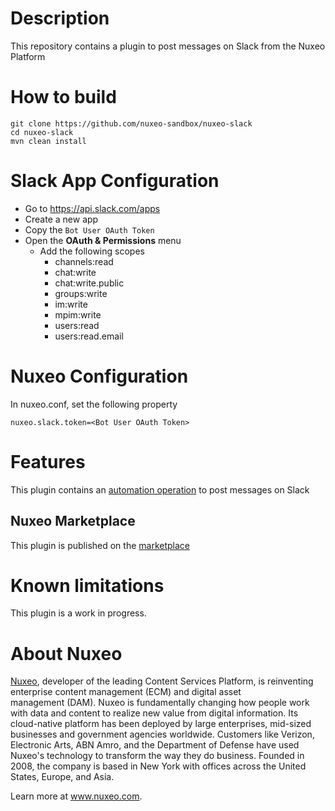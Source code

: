 # Description

This repository contains a plugin to post messages on Slack from the Nuxeo Platform

# How to build

```
git clone https://github.com/nuxeo-sandbox/nuxeo-slack
cd nuxeo-slack
mvn clean install
```

# Slack App Configuration

* Go to https://api.slack.com/apps
* Create a new app
* Copy the `Bot User OAuth Token`
* Open the **OAuth & Permissions** menu
  * Add the following scopes 
    * channels:read 
    * chat:write 
    * chat:write.public
    * groups:write
    * im:write
    * mpim:write
    * users:read
    * users:read.email
  
# Nuxeo Configuration

In nuxeo.conf, set the following property

```
nuxeo.slack.token=<Bot User OAuth Token>
```

# Features

This plugin contains an [automation operation](https://github.com/nuxeo-sandbox/nuxeo-slack/blob/master/nuxeo-slack-core/src/main/java/org/nuxeo/labs/slack/automation/SendSlackNotificationOp.java) to post messages on Slack

## Nuxeo Marketplace
This plugin is published on the [marketplace](https://connect.nuxeo.com/nuxeo/site/marketplace/package/nuxeo-slack)

# Known limitations

This plugin is a work in progress.

# About Nuxeo

[Nuxeo](www.nuxeo.com), developer of the leading Content Services Platform, is reinventing enterprise content management (ECM) and digital asset management (DAM). Nuxeo is fundamentally changing how people work with data and content to realize new value from digital information. Its cloud-native platform has been deployed by large enterprises, mid-sized businesses and government agencies worldwide. Customers like Verizon, Electronic Arts, ABN Amro, and the Department of Defense have used Nuxeo's technology to transform the way they do business. Founded in 2008, the company is based in New York with offices across the United States, Europe, and Asia.

Learn more at www.nuxeo.com.
